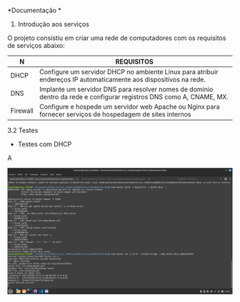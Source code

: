 *Documentação *

1. Introdução aos serviços

O projeto consistiu em criar uma rede de computadores com os requisitos de serviços abaixo:

| N | REQUISITOS |
| ------------- | ------------- |
| DHCP | Configure um servidor DHCP no ambiente Linux para atribuir endereços IP automaticamente aos dispositivos na rede. |
| DNS  |Implante um servidor DNS para resolver nomes de domínio dentro da rede e configurar registros DNS como A, CNAME, MX.  |
| Firewall| Configure e hospede um servidor web Apache ou Nginx para fornecer serviços de hospedagem de sites internos


3.2 Testes

- Testes com DHCP

A

  ![Texto Alternativo](dhcp.png)






